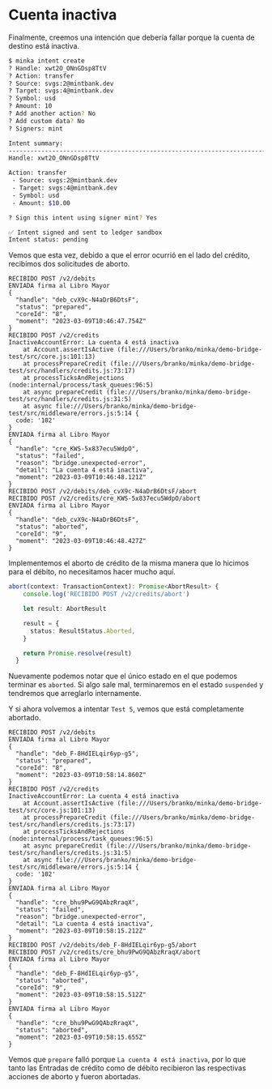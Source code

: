 # Cuenta inactiva

Finalmente, creemos una intención que debería fallar porque la cuenta de destino está inactiva.

```bash
$ minka intent create
? Handle: xwt2O_ONnGDsp8TtV
? Action: transfer
? Source: svgs:2@mintbank.dev
? Target: svgs:4@mintbank.dev
? Symbol: usd
? Amount: 10
? Add another action? No
? Add custom data? No
? Signers: mint

Intent summary:
------------------------------------------------------------------------
Handle: xwt2O_ONnGDsp8TtV

Action: transfer
 - Source: svgs:2@mintbank.dev
 - Target: svgs:4@mintbank.dev
 - Symbol: usd
 - Amount: $10.00

? Sign this intent using signer mint? Yes

✅ Intent signed and sent to ledger sandbox
Intent status: pending
```

Vemos que esta vez, debido a que el error ocurrió en el lado del crédito, recibimos dos solicitudes de aborto.

```
RECIBIDO POST /v2/debits
ENVIADA firma al Libro Mayor
{
  "handle": "deb_cvX9c-N4aDrB6DtsF",
  "status": "prepared",
  "coreId": "8",
  "moment": "2023-03-09T10:46:47.754Z"
}
RECIBIDO POST /v2/credits
InactiveAccountError: La cuenta 4 está inactiva
    at Account.assertIsActive (file:///Users/branko/minka/demo-bridge-test/src/core.js:101:13)
    at processPrepareCredit (file:///Users/branko/minka/demo-bridge-test/src/handlers/credits.js:73:17)
    at processTicksAndRejections (node:internal/process/task_queues:96:5)
    at async prepareCredit (file:///Users/branko/minka/demo-bridge-test/src/handlers/credits.js:31:5)
    at async file:///Users/branko/minka/demo-bridge-test/src/middleware/errors.js:5:14 {
  code: '102'
}
ENVIADA firma al Libro Mayor
{
  "handle": "cre_KWS-5x837ecu5WdpO",
  "status": "failed",
  "reason": "bridge.unexpected-error",
  "detail": "La cuenta 4 está inactiva",
  "moment": "2023-03-09T10:46:48.121Z"
}
RECIBIDO POST /v2/debits/deb_cvX9c-N4aDrB6DtsF/abort
RECIBIDO POST /v2/credits/cre_KWS-5x837ecu5WdpO/abort
ENVIADA firma al Libro Mayor
{
  "handle": "deb_cvX9c-N4aDrB6DtsF",
  "status": "aborted",
  "coreId": "9",
  "moment": "2023-03-09T10:46:48.427Z"
}
```

Implementemos el aborto de crédito de la misma manera que lo hicimos para el débito, no necesitamos hacer mucho aquí.

```typescript
abort(context: TransactionContext): Promise<AbortResult> {
    console.log('RECIBIDO POST /v2/credits/abort')

    let result: AbortResult 

    result = {
      status: ResultStatus.Aborted,
    }

    return Promise.resolve(result)
  }
```

Nuevamente podemos notar que el único estado en el que podemos terminar es `aborted`. Si algo sale mal, terminaremos en el estado `suspended` y tendremos que arreglarlo internamente.

Y si ahora volvemos a intentar `Test 5`, vemos que está completamente abortado.

```
RECIBIDO POST /v2/debits
ENVIADA firma al Libro Mayor
{
  "handle": "deb_F-8HdIELqir6yp-g5",
  "status": "prepared",
  "coreId": "8",
  "moment": "2023-03-09T10:58:14.860Z"
}
RECIBIDO POST /v2/credits
InactiveAccountError: La cuenta 4 está inactiva
    at Account.assertIsActive (file:///Users/branko/minka/demo-bridge-test/src/core.js:101:13)
    at processPrepareCredit (file:///Users/branko/minka/demo-bridge-test/src/handlers/credits.js:73:17)
    at processTicksAndRejections (node:internal/process/task_queues:96:5)
    at async prepareCredit (file:///Users/branko/minka/demo-bridge-test/src/handlers/credits.js:31:5)
    at async file:///Users/branko/minka/demo-bridge-test/src/middleware/errors.js:5:14 {
  code: '102'
}
ENVIADA firma al Libro Mayor
{
  "handle": "cre_bhu9PwG9QAbzRraqX",
  "status": "failed",
  "reason": "bridge.unexpected-error",
  "detail": "La cuenta 4 está inactiva",
  "moment": "2023-03-09T10:58:15.212Z"
}
RECIBIDO POST /v2/debits/deb_F-8HdIELqir6yp-g5/abort
RECIBIDO POST /v2/credits/cre_bhu9PwG9QAbzRraqX/abort
ENVIADA firma al Libro Mayor
{
  "handle": "deb_F-8HdIELqir6yp-g5",
  "status": "aborted",
  "coreId": "9",
  "moment": "2023-03-09T10:58:15.512Z"
}
ENVIADA firma al Libro Mayor
{
  "handle": "cre_bhu9PwG9QAbzRraqX",
  "status": "aborted",
  "moment": "2023-03-09T10:58:15.655Z"
}
```

Vemos que `prepare` falló porque `La cuenta 4 está inactiva`, por lo que tanto las Entradas de crédito como de débito recibieron las respectivas acciones de aborto y fueron abortadas.
